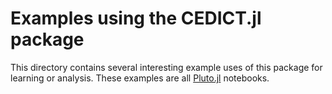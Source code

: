 # Examples using the CEDICT.jl package

This directory contains several interesting example uses of this package for learning or analysis. These examples are all [Pluto.jl](https://github.com/fonsp/Pluto.jl) notebooks.
